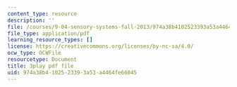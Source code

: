 ```yaml
---
content_type: resource
description: ''
file: /courses/9-04-sensory-systems-fall-2013/974a38b4102523393a53a4464fe66045_g1ka1MXpo3s.pdf
file_type: application/pdf
learning_resource_types: []
license: https://creativecommons.org/licenses/by-nc-sa/4.0/
ocw_type: OCWFile
resourcetype: Document
title: 3play pdf file
uid: 974a38b4-1025-2339-3a53-a4464fe66045
---
```

